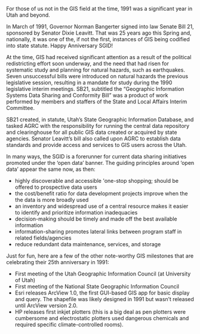 For those of us not in the GIS field at the time, 1991 was a significant year in Utah and beyond. 

In March of 1991, Governor Norman Bangerter signed into law Senate Bill 21, sponsored by Senator Dixie Leavitt. That was 25 years ago this Spring and, nationally, it was one of the, if not the first, instances of GIS being codified into state statute. Happy Anniversary SGID!

At the time, GIS had received significant attention as a result of the political redistricting effort soon underway, and the need that had risen for systematic study and planning for natural hazards, such as earthquakes. Seven unsuccessful bills were introduced on natural hazards the previous legislative session, resulting in a mandate for study during the 1990 legislative interim meetings. SB21, subtitled the “Geographic Information Systems Data Sharing and Conformity Bill” was a product of work performed by members and staffers of the State and Local Affairs Interim Committee.

SB21 created, in statute, Utah’s State Geographic Information Database, and tasked AGRC with the responsibility for running the central data repository and clearinghouse for all public GIS data created or acquired by state agencies. Senator Leavitt’s bill also called upon AGRC to establish data standards and provide access and services to GIS users across the Utah.

In many ways, the SGID is a forerunner for current data sharing initiatives promoted under the ‘open data’ banner. The guiding principles around ‘open data’ appear the same now, as then: 

- highly discoverable and accessible 'one-stop shopping; should be offered to prospective data users
- the cost/benefit ratio for data development projects improve when the the data is more broadly used
- an inventory and widespread use of a central resource makes it easier to identify and prioritize information inadequacies
- decision-making should be timely and made off the best available information
- information-sharing promotes lateral links between program staff in related fields/agencies
- reduce redundant data maintenance, services, and storage

Just for fun, here are a few of the other note-worthy GIS milestones that are celebrating their 25th anniversary in 1991:

- First meeting of the Utah Geographic Information Council (at University of Utah)
- First meeting of the National State Geographic Information Council
- Esri releases ArcView 1.0, the first GUI-based GIS app for basic display and query. The shapefile was likely designed in 1991 but wasn’t released until ArcView version 2.0.
- HP releases first inkjet plotters (this is a big deal as pen plotters were cumbersome and electrostatic plotters used dangerous chemicals and required specific climate-controlled rooms).

